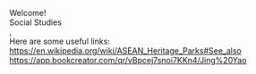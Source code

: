 Welcome!
<br />Social Studies<br />,<br />Here are some useful links:  <br />https://en.wikipedia.org/wiki/ASEAN_Heritage_Parks#See_also<br />  https://app.bookcreator.com/qr/vBpcej7snoi7KKn4/Jing%20Yao<br />
